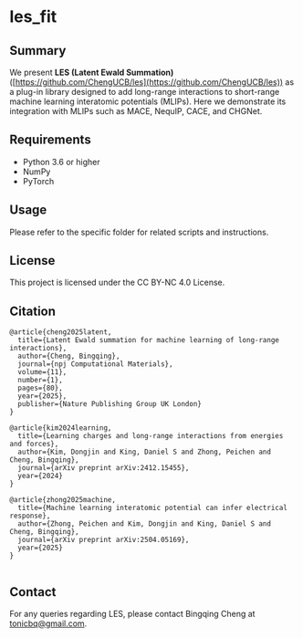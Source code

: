 # les_fit

## Summary 
We present **LES (Latent Ewald Summation)** ([https://github.com/ChengUCB/les](https://github.com/ChengUCB/les)) as a plug-in library designed to add long-range interactions to short-range machine learning interatomic potentials (MLIPs). 
Here we demonstrate its integration with MLIPs such as MACE, NequIP, CACE, and CHGNet. 


## Requirements

- Python 3.6 or higher
- NumPy
- PyTorch


## Usage 
Please refer to the specific folder for related scripts and instructions.


## License
This project is licensed under the CC BY-NC 4.0 License.

## Citation

```text
@article{cheng2025latent,
  title={Latent Ewald summation for machine learning of long-range interactions},
  author={Cheng, Bingqing},
  journal={npj Computational Materials},
  volume={11},
  number={1},
  pages={80},
  year={2025},
  publisher={Nature Publishing Group UK London}
}

@article{kim2024learning,
  title={Learning charges and long-range interactions from energies and forces},
  author={Kim, Dongjin and King, Daniel S and Zhong, Peichen and Cheng, Bingqing},
  journal={arXiv preprint arXiv:2412.15455},
  year={2024}
}

@article{zhong2025machine,
  title={Machine learning interatomic potential can infer electrical response},
  author={Zhong, Peichen and Kim, Dongjin and King, Daniel S and Cheng, Bingqing},
  journal={arXiv preprint arXiv:2504.05169},
  year={2025}
}


```

## Contact

For any queries regarding LES, please contact Bingqing Cheng at tonicbq@gmail.com.
